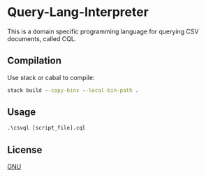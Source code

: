 # Query-Lang-Interpreter

This is a domain specific programming language for querying CSV documents, called CQL.

## Compilation

Use stack or cabal to compile:

```cmd
stack build --copy-bins --local-bin-path .
```

## Usage

```cmd
.\csvql [script_file].cql
```

## License
[GNU](https://www.gnu.org/licenses/agpl-3.0.en.html)
